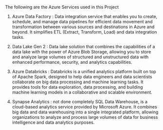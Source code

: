 The following are the Azure Services used in this Project

1. Azure Data Factory : 
Data integration service that enables you to create, schedule, and manage data pipelines
for efficient data movement and transformation between various sources and destinations
in Azure and beyond. It simplifies ETL (Extract, Transform, Load) and data integration
tasks.

2. Data Lake Gen 2 :
Data lake solution that combines the capabilities of a data lake with the power of Azure Blob
Storage, allowing you to store and analyze large volumes of structured and unstructured
data with enhanced performance, security, and analytics capabilities.

3. Azure Databricks :
Databricks is a unified analytics platform built on top of Apache Spark, designed to help data
engineers and data scientists collaborate on big data processing and machine learning
tasks. It provides tools for data exploration, data processing, and building machine learning
models in a collaborative and scalable environment.

4. Synapse Analytics : not done completely
SQL Data Warehouse, is a cloud-based analytics service provided by Microsoft Azure. It
combines big data and data warehousing into a single integrated platform, allowing
organizations to analyze and process large volumes of data for business intelligence and
data analytics purposes.
